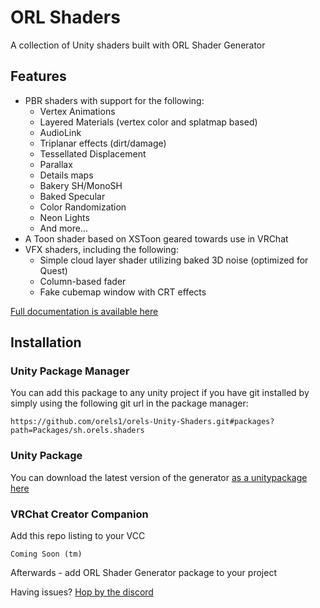 # ORL Shaders

A collection of Unity shaders built with ORL Shader Generator

## Features

- PBR shaders with support for the following:
  - Vertex Animations
  - Layered Materials (vertex color and splatmap based)
  - AudioLink
  - Triplanar effects (dirt/damage)
  - Tessellated Displacement
  - Parallax
  - Details maps
  - Bakery SH/MonoSH
  - Baked Specular
  - Color Randomization
  - Neon Lights
  - And more...
- A Toon shader based on XSToon geared towards use in VRChat
- VFX shaders, including the following:
  - Simple cloud layer shader utilizing baked 3D noise (optimized for Quest)
  - Column-based fader
  - Fake cubemap window with CRT effects


[Full documentation is available here](https://shaders.orels.sh/docs/)

## Installation

### Unity Package Manager

You can add this package to any unity project if you have git installed by simply using the following git url in the package manager:

```
https://github.com/orels1/orels-Unity-Shaders.git#packages?path=Packages/sh.orels.shaders
```

### Unity Package

You can download the latest version of the generator [as a unitypackage here](https://github.com/orels1/orels-Unity-Shaders/releases)

### VRChat Creator Companion

Add this repo listing to your VCC

```
Coming Soon (tm)
```

Afterwards - add ORL Shader Generator package to your project

Having issues? [Hop by the discord](https://discord.gg/orels1)